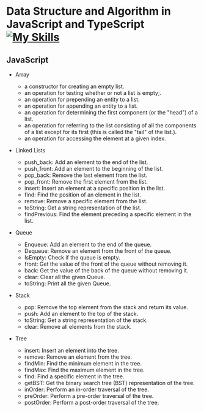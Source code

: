 # Data Structure and Algorithm in JavaScript and TypeScript [![My Skills](https://skillicons.dev/icons?i=js,ts)](https://skillicons.dev)
## JavaScript
- Array
   - a constructor for creating an empty list.
   - an operation for testing whether or not a list is empty;.
   - an operation for prepending an entity to a list.
   - an operation for appending an entity to a list.
   - an operation for determining the first component (or the "head") of a list.
   - an operation for referring to the list consisting of all the components of a list except for its first (this is called the "tail" of the list.).
   - an operation for accessing the element at a given index.

- Linked Lists
   - push_back: Add an element to the end of the list.
   - push_front: Add an element to the beginning of the list.
   - pop_back: Remove the last element from the list.
   - pop_front: Remove the first element from the list.
   - insert: Insert an element at a specific position in the list.
   - find: Find the position of an element in the list.
   - remove: Remove a specific element from the list.
   - toString: Get a string representation of the list.
   - findPrevious: Find the element preceding a specific element in the list.

- Queue
   - Enqueue: Add an element to the end of the queue.
   - Dequeue: Remove an element from the front of the queue.
   - IsEmpty: Check if the queue is empty.
   - front: Get the value of the front of the queue without removing it.
   - back: Get the value of the back of the queue without removing it.
   - clear: Clear all the given Queue.
   - toString: Print all the given Queue.

- Stack
  - pop: Remove the top element from the stack and return its value.
  - push: Add an element to the top of the stack.
  - toString: Get a string representation of the stack.
  - clear: Remove all elements from the stack.

- Tree
  - insert: Insert an element into the tree.
  - remove: Remove an element from the tree.
  - findMin: Find the minimum element in the tree.
  - findMax: Find the maximum element in the tree.
  - find: Find a specific element in the tree.
  - getBST: Get the binary search tree (BST) representation of the tree.
  - inOrder: Perform an in-order traversal of the tree.
  - preOrder: Perform a pre-order traversal of the tree.
  - postOrder: Perform a post-order traversal of the tree.

